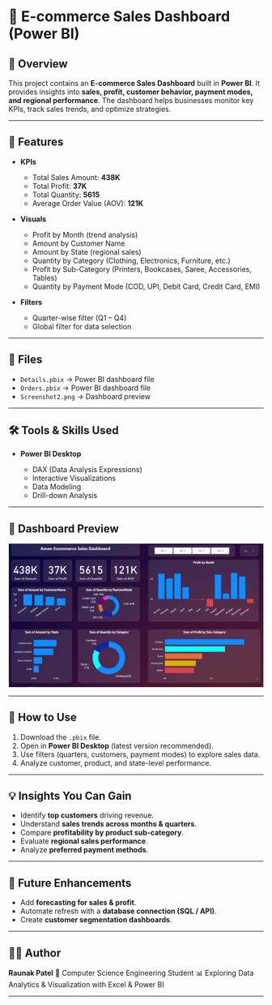# 🛒 E-commerce Sales Dashboard (Power BI)

## 📌 Overview

This project contains an **E-commerce Sales Dashboard** built in **Power BI**.
It provides insights into **sales, profit, customer behavior, payment modes, and regional performance**.
The dashboard helps businesses monitor key KPIs, track sales trends, and optimize strategies.

---

## 🚀 Features

* **KPIs**

  * Total Sales Amount: **438K**
  * Total Profit: **37K**
  * Total Quantity: **5615**
  * Average Order Value (AOV): **121K**

* **Visuals**

  * Profit by Month (trend analysis)
  * Amount by Customer Name
  * Amount by State (regional sales)
  * Quantity by Category (Clothing, Electronics, Furniture, etc.)
  * Profit by Sub-Category (Printers, Bookcases, Saree, Accessories, Tables)
  * Quantity by Payment Mode (COD, UPI, Debit Card, Credit Card, EMI)

* **Filters**

  * Quarter-wise filter (Q1 – Q4)
  * Global filter for data selection

---

## 📂 Files

* `Details.pbix` → Power BI dashboard file
* `Orders.pbix` → Power BI dashboard file
* `Screenshot2.png` → Dashboard preview

---

## 🛠 Tools & Skills Used

* **Power BI Desktop**

  * DAX (Data Analysis Expressions)
  * Interactive Visualizations
  * Data Modeling
  * Drill-down Analysis

---

## 📸 Dashboard Preview

![Dashboard Preview](Screenshot2.png)

---

## 🔧 How to Use

1. Download the `.pbix` file.
2. Open in **Power BI Desktop** (latest version recommended).
3. Use filters (quarters, customers, payment modes) to explore sales data.
4. Analyze customer, product, and state-level performance.

---

## 💡 Insights You Can Gain

* Identify **top customers** driving revenue.
* Understand **sales trends across months & quarters**.
* Compare **profitability by product sub-category**.
* Evaluate **regional sales performance**.
* Analyze **preferred payment methods**.

---

## 📌 Future Enhancements

* Add **forecasting for sales & profit**.
* Automate refresh with a **database connection (SQL / API)**.
* Create **customer segmentation dashboards**.

---

## 👨‍💻 Author

**Raunak Patel**
📌 Computer Science Engineering Student
📊 Exploring Data Analytics & Visualization with Excel & Power BI

---
